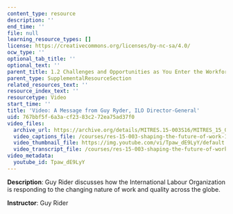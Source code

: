 ```yaml
---
content_type: resource
description: ''
end_time: ''
file: null
learning_resource_types: []
license: https://creativecommons.org/licenses/by-nc-sa/4.0/
ocw_type: ''
optional_tab_title: ''
optional_text: ''
parent_title: 1.2 Challenges and Opportunities as You Enter the Workforce
parent_type: SupplementalResourceSection
related_resources_text: ''
resource_index_text: ''
resourcetype: Video
start_time: ''
title: 'Video: A Message from Guy Ryder, ILO Director-General'
uid: 767bbf5f-6a3a-cf23-83c2-72ea75ad37f0
video_files:
  archive_url: https://archive.org/details/MITRES.15-003S16/MITRES_15_003S16_1-2-5_360p.mp4
  video_captions_file: /courses/res-15-003-shaping-the-future-of-work-15-662x-spring-2016/d1b4ecac05255796b85da890b8a086ec_Tpaw_dE9LyY.vtt
  video_thumbnail_file: https://img.youtube.com/vi/Tpaw_dE9LyY/default.jpg
  video_transcript_file: /courses/res-15-003-shaping-the-future-of-work-15-662x-spring-2016/691a8d441f7d0b693b947f7e8153d2e4_Tpaw_dE9LyY.pdf
video_metadata:
  youtube_id: Tpaw_dE9LyY
---
```


**Description**: Guy Rider discusses how the International Labour Organization is responding to the changing nature of work and quality across the globe.

**Instructor**: Guy Rider

